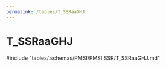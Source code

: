 ```yaml
---
permalink: /tables/T_SSRaaGHJ
---
```

# T\_SSRaaGHJ
<!-- SPDX-License-Identifier: MPL-2.0 -->

<!-- ATTENTION : Ne pas supprimer ou modifier la ligne ci-dessous -->
#include "tables/.schemas/PMSI/PMSI SSR/T_SSRaaGHJ.md"
<!-- ATTENTION : Ne pas supprimer ou modifier la ligne ci-dessus -->
